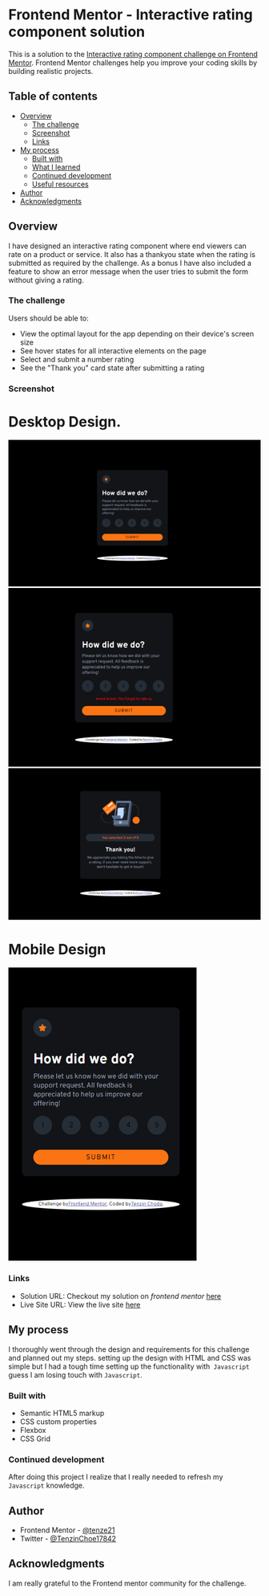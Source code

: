# Frontend Mentor - Interactive rating component solution

This is a solution to the [Interactive rating component challenge on Frontend Mentor](https://www.frontendmentor.io/challenges/interactive-rating-component-koxpeBUmI). Frontend Mentor challenges help you improve your coding skills by building realistic projects. 

## Table of contents

- [Overview](#overview)
  - [The challenge](#the-challenge)
  - [Screenshot](#screenshot)
  - [Links](#links)
- [My process](#my-process)
  - [Built with](#built-with)
  - [What I learned](#what-i-learned)
  - [Continued development](#continued-development)
  - [Useful resources](#useful-resources)
- [Author](#author)
- [Acknowledgments](#acknowledgments)

## Overview
I have designed an interactive rating component where end viewers can rate on a product or service. It also has a thankyou state when the rating is submitted as required by the challenge. As a bonus I have also included a feature to show an error message when the user tries to submit the form without giving a rating.

### The challenge

Users should be able to:

- View the optimal layout for the app depending on their device's screen size
- See hover states for all interactive elements on the page
- Select and submit a number rating
- See the "Thank you" card state after submitting a rating

### Screenshot
# Desktop Design.
![](./desktop-rating-state.png)
![](./error.png)
![](./thankyou-state.png)

# Mobile Design
![](./mobile-rating-state.png)

### Links

- Solution URL: Checkout my solution on *frontend mentor* [here]()
- Live Site URL: View the live site [here]()

## My process
I thoroughly went through the design and requirements for this challenge and planned out my steps. setting up the design with HTML and CSS was simple but I had a tough time setting up the functionality with` Javascript` guess I am losing touch with `Javascript`.

### Built with

- Semantic HTML5 markup
- CSS custom properties
- Flexbox
- CSS Grid

### Continued development
After doing this project I realize that I really needed to refresh my `Javascript` knowledge.

## Author
- Frontend Mentor - [@tenze21](https://www.frontendmentor.io/profile/tenze21)
- Twitter - [@TenzinChoe17842](https://www.twitter.com/TenzinChoe17842)

## Acknowledgments
I am really grateful to the Frontend mentor community for the challenge.
